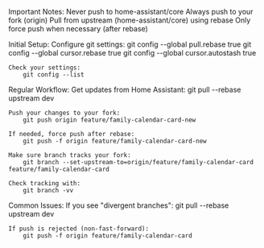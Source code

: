 Important Notes:
    Never push to home-assistant/core
    Always push to your fork (origin)
    Pull from upstream (home-assistant/core) using rebase
    Only force push when necessary (after rebase)

Initial Setup:
    Configure git settings:
        git config --global pull.rebase true
        git config --global cursor.rebase true
        git config --global cursor.autostash true

    Check your settings:
        git config --list

Regular Workflow:
    Get updates from Home Assistant:
        git pull --rebase upstream dev

    Push your changes to your fork:
        git push origin feature/family-calendar-card-new

    If needed, force push after rebase:
        git push -f origin feature/family-calendar-card-new

    Make sure branch tracks your fork:
        git branch --set-upstream-to=origin/feature/family-calendar-card feature/family-calendar-card

    Check tracking with:
        git branch -vv

Common Issues:
    If you see "divergent branches":
        git pull --rebase upstream dev

    If push is rejected (non-fast-forward):
        git push -f origin feature/family-calendar-card